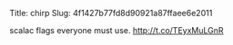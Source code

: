 Title: chirp
Slug: 4f1427b77fd8d90921a87ffaee6e2011

scalac flags everyone must use. <a href="http://t.co/TEyxMuLGnR">http://t.co/TEyxMuLGnR</a>
